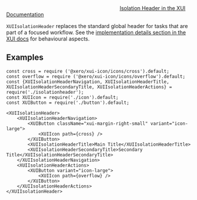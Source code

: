 <div class="xui-margin-vertical">
	<svg focusable="false" class="xui-icon xui-icon-inline xui-icon-large xui-icon-color-blue">
		<use xlink:href="#xui-icon-bookmark" role="presentation"/>
	</svg>
	<a href="../section-compounds-navigation-isolation-header.html">Isolation Header in the XUI Documentation</a>
</div>

`XUIIsolationHeader` replaces the standard global header for tasks that are part of a focused workflow.
See the [implementation details section in the XUI docs](../section-building-blocks-isolation-header.html#compounds-navigation-isolation-header-4-1)
for behavioural aspects.

## Examples

```
const cross = require ('@xero/xui-icon/icons/cross').default;
const overflow = require ('@xero/xui-icon/icons/overflow').default;
const {XUIIsolationHeaderNavigation, XUIIsolationHeaderTitle, XUIIsolationHeaderSecondaryTitle, XUIIsolationHeaderActions} = require('./isolationheader');
const XUIIcon = require('./icon').default;
const XUIButton = require('./button').default;

<XUIIsolationHeader>
	<XUIIsolationHeaderNavigation>
		<XUIButton className="xui-margin-right-small" variant="icon-large">
			<XUIIcon path={cross} />
		</XUIButton>
		<XUIIsolationHeaderTitle>Main Title</XUIIsolationHeaderTitle>
		<XUIIsolationHeaderSecondaryTitle>Secondary Title</XUIIsolationHeaderSecondaryTitle>
	</XUIIsolationHeaderNavigation>
	<XUIIsolationHeaderActions>
		<XUIButton variant="icon-large">
			<XUIIcon path={overflow} />
		</XUIButton>
	</XUIIsolationHeaderActions>
</XUIIsolationHeader>
```
